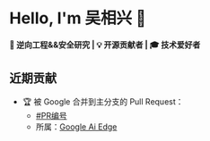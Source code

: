 # Hello, I'm 吴相兴 👋

**🚀 逆向工程&&安全研究 | 💡 开源贡献者 | 🎓 技术爱好者**

## 近期贡献

- 🏆 被 Google 合并到主分支的 Pull Request：
  - [#PR编号](https://github.com/google-ai-edge/mediapipe-samples/pull/297)
  - 所属：[Google Ai Edge](https://github.com/google-ai-edge)

